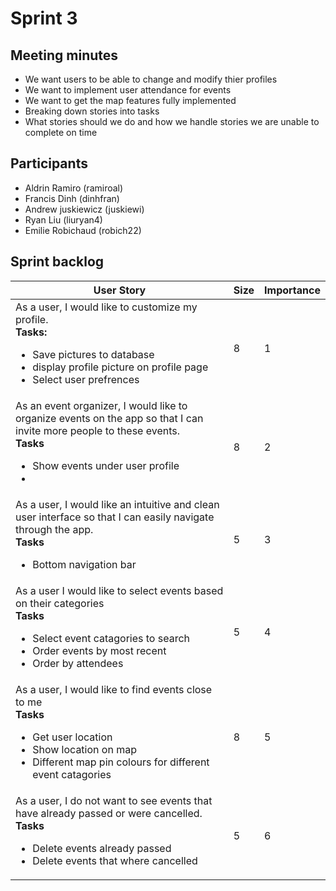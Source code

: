 # Sprint 3

## Meeting minutes
- We want users to be able to change and modify thier profiles
- We want to implement user attendance for events
- We want to get the map features fully implemented
- Breaking down stories into tasks
- What stories should we do and how we handle stories we are unable to complete on time

## Participants
- Aldrin Ramiro (ramiroal)
- Francis Dinh (dinhfran)
- Andrew juskiewicz (juskiewi)
- Ryan Liu (liuryan4)
- Emilie Robichaud (robich22)

## Sprint backlog
| User Story                                                                                                               | Size | Importance |
| ------------------------------------------------------------------------------------------------------------------------ | ---- | ---------- |
| As a user, I would like to customize my profile.<br>**Tasks:**<br><ul><li>Save pictures to database</li><li>display profile picture on profile page</li><li>Select user prefrences</li></ul>          | 8 | 1 |
| As an event organizer, I would like to organize events on the app so that I can invite more people to these events.<br>**Tasks**<br><ul><li>Show events under user profile</li><li></li><ul>| 8 | 2 |
| As a user, I would like an intuitive and clean user interface so that I can easily navigate through the app.<br>**Tasks**<br><ul><li>Bottom navigation bar</li><ul>| 5 | 3 |
  | As a user I would like to select events based on their categories<br>**Tasks**<br><ul><li>Select event catagories to search</li><li>Order events by most recent</li><li>Order by attendees</li><ul>| 5 | 4 |
  | As a user, I would like to find events close to me<br>**Tasks**<br><ul><li>Get user location</li><li>Show location on map</li><li>Different map pin colours for different event catagories</li><ul>| 8 | 5 |
  | As a user, I do not want to see events that have already passed or were cancelled.<br>**Tasks**<br><ul><li>Delete events already passed</li><li>Delete events that where cancelled</li><ul>| 5 | 6 |


